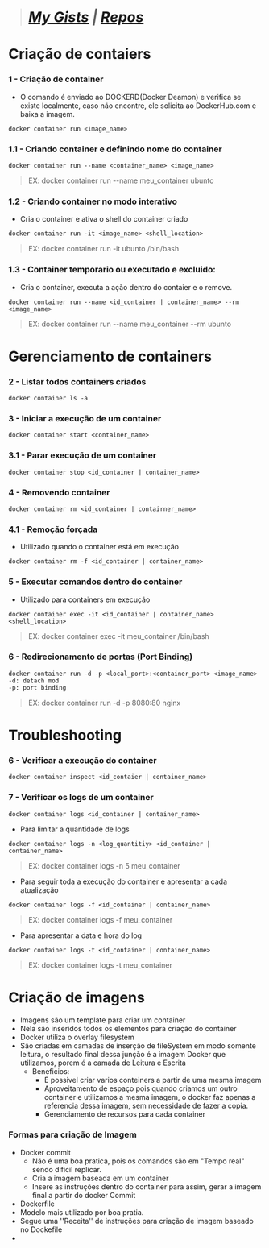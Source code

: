 > # *[My Gists](https://gist.github.com/davieduardo94) |  [Repos](https://github.com/davieduardo94?tab=repositories)*

# Criação de contaiers
### 1 - Criação de container
 - O comando é enviado ao DOCKERD(Docker Deamon) e verifica se existe localmente, caso não encontre, ele solicita ao DockerHub.com e baixa a imagem.
```code
docker container run <image_name>
```
### 1.1 - Criando container e definindo nome do container
```
docker container run --name <container_name> <image_name>
```
  >EX:  docker container run --name meu_container ubunto

### 1.2 - Criando container no modo interativo
- Cria o container e ativa o shell do container criado
```
docker container run -it <image_name> <shell_location>
```
 >EX:  docker container run -it ubunto /bin/bash


### 1.3 - Container temporario ou executado e excluido:
- Cria o container, executa a ação dentro do contaier e o remove.
```
docker container run --name <id_container | container_name> --rm <image_name>
```
>EX: docker container run --name meu_container --rm ubunto

# Gerenciamento de containers
### 2 -  Listar todos containers criados
```
docker container ls -a
```
### 3 - Iniciar a execução de um container
```
docker container start <container_name>
```
### 3.1 - Parar execução de um container
```
docker container stop <id_container | container_name>
```
### 4 - Removendo container
```
docker container rm <id_container | contairner_name>
```
### 4.1 - Remoção forçada
 - Utilizado quando o container está em execução
 ```
 docker container rm -f <id_container | container_name>
 ```
### 5 - Executar comandos dentro do container
- Utilizado para containers em execução
```
docker container exec -it <id_container | container_name> <shell_location>
```
> EX: docker container exec -it meu_container /bin/bash

### 6 - Redirecionamento de portas (Port Binding)
```
docker container run -d -p <local_port>:<container_port> <image_name>
-d: detach mod
-p: port binding
```
>EX: docker container run -d -p 8080:80 nginx

# Troubleshooting
### 6 - Verificar a execução do container
```
docker container inspect <id_contaier | container_name>
```

### 7 - Verificar os logs de um container
```
docker container logs <id_container | container_name>
```
- Para limitar a quantidade de logs
```
docker container logs -n <log_quantitiy> <id_container | container_name>
```
> EX: docker container logs -n 5 meu_container
- Para seguir toda a execução do container e apresentar a cada atualização
```
docker container logs -f <id_container | container_name>
```
> EX: docker container logs -f meu_container
- Para apresentar a data e hora do log
```
docker container logs -t <id_container | container_name>
```
> EX: docker container logs -t meu_container

# Criação de imagens
- Imagens são um template para criar um container
- Nela são inseridos todos os elementos para criação do container
- Docker utiliza o overlay filesystem
- São criadas em camadas de inserção de fileSystem em modo somente leitura, o resultado final dessa junção é a imagem Docker que utilizamos, porem é a camada de Leitura e Escrita
  - Beneficios:
    - É possivel criar varios conteiners a partir de uma mesma imagem
    - Aproveitamento de espaço pois quando criamos um outro container e utilizamos a mesma imagem, o docker faz apenas a referencia dessa imagem, sem necessidade de fazer a copia.
    - Gerenciamento de recursos para cada container
### Formas para criação de Imagem
- Docker commit
  - Não é uma boa pratica, pois os comandos são em "Tempo real" sendo dificil replicar.
  - Cria a imagem baseada em um container
  - Insere as instruções dentro do container para assim, gerar a imagem final a partir do docker Commit
- Dockerfile
 - Modelo mais utilizado por boa pratia.
 - Segue uma ''Receita'' de instruções para criação de imagem baseado no Dockefile
 -


